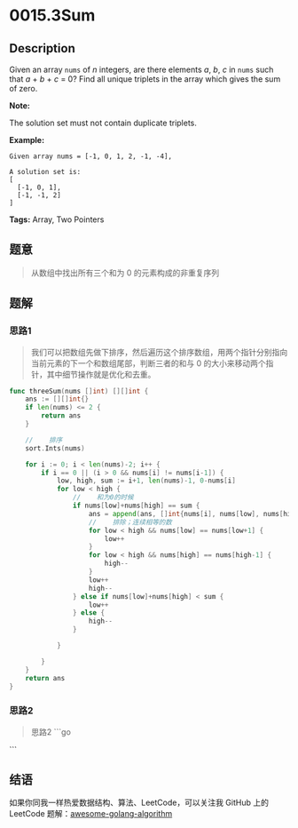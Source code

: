 # 0015.3Sum

## Description

Given an array `nums` of _n_ integers, are there elements _a_, _b_, _c_ in `nums` such that _a_ + _b_ + _c_ = 0? Find all unique triplets in the array which gives the sum of zero.

**Note:**

The solution set must not contain duplicate triplets.

**Example:**

```text
Given array nums = [-1, 0, 1, 2, -1, -4],

A solution set is:
[
  [-1, 0, 1],
  [-1, -1, 2]
]
```

**Tags:** Array, Two Pointers

## 题意

> 从数组中找出所有三个和为 0 的元素构成的非重复序列

## 题解

### 思路1

> 我们可以把数组先做下排序，然后遍历这个排序数组，用两个指针分别指向当前元素的下一个和数组尾部，判断三者的和与 0 的大小来移动两个指针，其中细节操作就是优化和去重。

```go
func threeSum(nums []int) [][]int {
    ans := [][]int{}
    if len(nums) <= 2 {
        return ans
    }

    //    排序
    sort.Ints(nums)

    for i := 0; i < len(nums)-2; i++ {
        if i == 0 || (i > 0 && nums[i] != nums[i-1]) {
            low, high, sum := i+1, len(nums)-1, 0-nums[i]
            for low < high {
                //    和为0的时候
                if nums[low]+nums[high] == sum {
                    ans = append(ans, []int{nums[i], nums[low], nums[high]})
                    //    排除；连续相等的数
                    for low < high && nums[low] == nums[low+1] {
                        low++
                    }
                    for low < high && nums[high] == nums[high-1] {
                        high--
                    }
                    low++
                    high--
                } else if nums[low]+nums[high] < sum {
                    low++
                } else {
                    high--
                }

            }

        }
    }
    return ans
}
```

### 思路2

> 思路2 \`\`\`go

\`\`\`

## 结语

如果你同我一样热爱数据结构、算法、LeetCode，可以关注我 GitHub 上的 LeetCode 题解：[awesome-golang-algorithm](https://github.com/Golang-Solutions/awesome-golang-algorithm)

